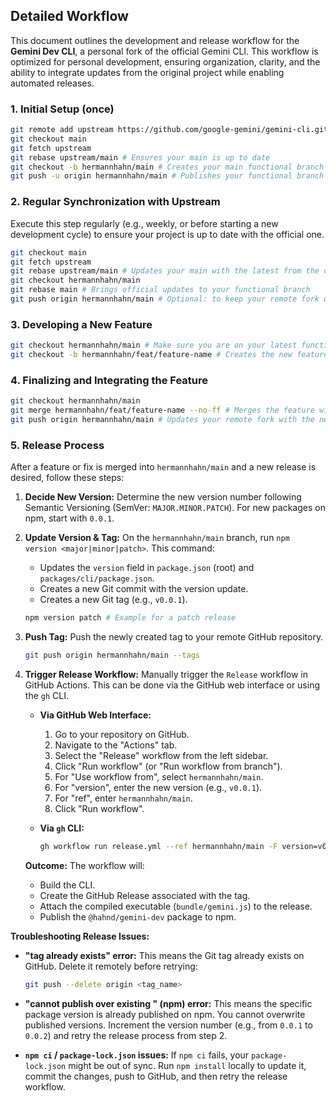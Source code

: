 ## Detailed Workflow

This document outlines the development and release workflow for the **Gemini Dev CLI**, a personal fork of the official Gemini CLI. This workflow is optimized for personal development, ensuring organization, clarity, and the ability to integrate updates from the original project while enabling automated releases.

### 1. Initial Setup (once)

```bash
git remote add upstream https://github.com/google-gemini/gemini-cli.git # Adds the remote of the original project
git checkout main
git fetch upstream
git rebase upstream/main # Ensures your main is up to date
git checkout -b hermannhahn/main # Creates your main functional branch
git push -u origin hermannhahn/main # Publishes your functional branch to your fork
```

### 2. Regular Synchronization with Upstream

Execute this step regularly (e.g., weekly, or before starting a new development cycle) to ensure your project is up to date with the official one.

```bash
git checkout main
git fetch upstream
git rebase upstream/main # Updates your main with the latest from the official project
git checkout hermannhahn/main
git rebase main # Brings official updates to your functional branch
git push origin hermannhahn/main # Optional: to keep your remote fork updated
```

### 3. Developing a New Feature

```bash
git checkout hermannhahn/main # Make sure you are on your latest functional branch
git checkout -b hermannhahn/feat/feature-name # Creates the new feature branch
```

### 4. Finalizing and Integrating the Feature

```bash
git checkout hermannhahn/main
git merge hermannhahn/feat/feature-name --no-ff # Merges the feature with an explicit merge commit
git push origin hermannhahn/main # Updates your remote fork with the new feature
```

### 5. Release Process

After a feature or fix is merged into `hermannhahn/main` and a new release is desired, follow these steps:

1.  **Decide New Version:** Determine the new version number following Semantic Versioning (SemVer: `MAJOR.MINOR.PATCH`). For new packages on npm, start with `0.0.1`.

2.  **Update Version & Tag:** On the `hermannhahn/main` branch, run `npm version <major|minor|patch>`. This command:
    - Updates the `version` field in `package.json` (root) and `packages/cli/package.json`.
    - Creates a new Git commit with the version update.
    - Creates a new Git tag (e.g., `v0.0.1`).

    ```bash
    npm version patch # Example for a patch release
    ```

3.  **Push Tag:** Push the newly created tag to your remote GitHub repository.

    ```bash
    git push origin hermannhahn/main --tags
    ```

4.  **Trigger Release Workflow:** Manually trigger the `Release` workflow in GitHub Actions. This can be done via the GitHub web interface or using the `gh` CLI.
    - **Via GitHub Web Interface:**
      1.  Go to your repository on GitHub.
      2.  Navigate to the "Actions" tab.
      3.  Select the "Release" workflow from the left sidebar.
      4.  Click "Run workflow" (or "Run workflow from branch").
      5.  For "Use workflow from", select `hermannhahn/main`.
      6.  For "version", enter the new version (e.g., `v0.0.1`).
      7.  For "ref", enter `hermannhahn/main`.
      8.  Click "Run workflow".

    - **Via `gh` CLI:**

      ```bash
      gh workflow run release.yml --ref hermannhahn/main -F version=v0.0.1 -F ref=hermannhahn/main
      ```

    **Outcome:** The workflow will:
    - Build the CLI.
    - Create the GitHub Release associated with the tag.
    - Attach the compiled executable (`bundle/gemini.js`) to the release.
    - Publish the `@hahnd/gemini-dev` package to npm.

**Troubleshooting Release Issues:**

- **"tag already exists" error:** This means the Git tag already exists on GitHub. Delete it remotely before retrying:

  ```bash
  git push --delete origin <tag_name>
  ```

- **"cannot publish over existing <version>" (npm) error:** This means the specific package version is already published on npm. You cannot overwrite published versions. Increment the version number (e.g., from `0.0.1` to `0.0.2`) and retry the release process from step 2.

- **`npm ci` / `package-lock.json` issues:** If `npm ci` fails, your `package-lock.json` might be out of sync. Run `npm install` locally to update it, commit the changes, push to GitHub, and then retry the release workflow.
